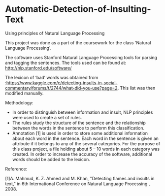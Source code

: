 # Automatic-Detection-of-Insulting-Text
Using principles of Natural Language Processing

This project was done as a part of the coursework for the class 'Natural Language Processing'. 

The software uses Stanford Natural Language Processing tools for parsing and tagging the sentences. 
The tools used can be found at: http://nlp.stanford.edu/software/

The lexicon of ‘bad’ words was obtained from :https://www.kaggle.com/c/detecting-insults-in-social-commentary/forums/t/2744/what-did-you-use?page=2. 
This list was then modified manually.

Methodology:
- In order to distinguish between information and insult, NLP principles were used to create a set of rules.
- The rules study the structure of the sentence and the relationship between the words in the sentence to perform this classification.
- Annotation [1] is used in order to store some additional information about each word in the sentence.
      Each word in the sentence is given an attribute if it belongs to any of the several categories.
      For the purpose of this class project, a file holding about 5 – 10 words in each category was created. 
      In order to increase the accuracy of the software, additional words should be added to the lexicon.

Reference:

[1]A. Mahmud, K. Z. Ahmed and M. Khan, "Detecting flames and insults in text," in 6th International Conference on Natural Language Processing , 2008.
